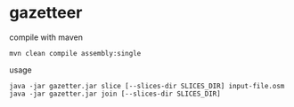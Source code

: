 gazetteer
=========

compile with maven

    mvn clean compile assembly:single
  
usage

    java -jar gazetter.jar slice [--slices-dir SLICES_DIR] input-file.osm
    java -jar gazetter.jar join [--slices-dir SLICES_DIR] 
  
